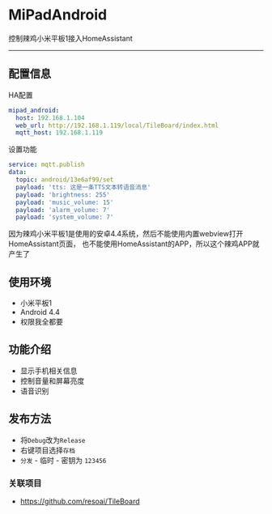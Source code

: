 # MiPadAndroid

控制辣鸡小米平板1接入HomeAssistant

---

## 配置信息

HA配置
```yaml
mipad_android:
  host: 192.168.1.104
  web_url: http://192.168.1.119/local/TileBoard/index.html
  mqtt_host: 192.168.1.119
```

设置功能
```yaml
service: mqtt.publish
data:
  topic: android/13e6af99/set
  payload: 'tts: 这是一条TTS文本转语音消息'
  payload: 'brightness: 255'
  payload: 'music_volume: 15'
  payload: 'alarm_volume: 7'
  payload: 'system_volume: 7'
```

因为辣鸡小米平板1是使用的安卓4.4系统，然后不能使用内置webview打开HomeAssistant页面，
也不能使用HomeAssistant的APP，所以这个辣鸡APP就产生了

## 使用环境

- 小米平板1
- Android 4.4
- 权限我全都要

## 功能介绍
- 显示手机相关信息
- 控制音量和屏幕亮度
- 语音识别

## 发布方法

- 将`Debug`改为`Release`
- 右键项目选择`存档`
- `分发` - 临时 - 密钥为 `123456`


### 关联项目

- https://github.com/resoai/TileBoard
